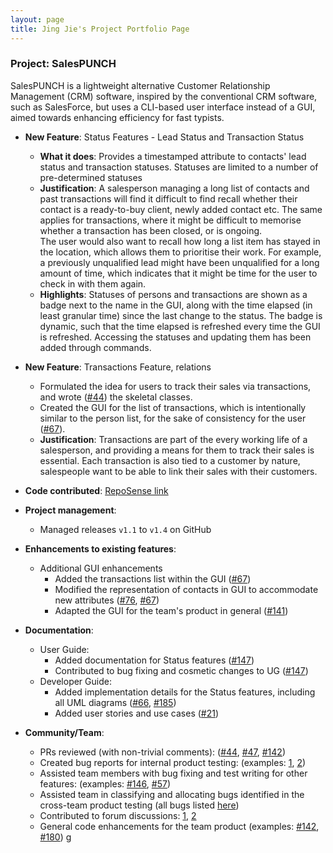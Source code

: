 ```yaml
---
layout: page
title: Jing Jie's Project Portfolio Page
---
```


### Project: SalesPUNCH

SalesPUNCH is a lightweight alternative Customer Relationship Management (CRM)
software, inspired by the conventional CRM software, such as SalesForce, but uses
a CLI-based user interface instead of a GUI, aimed towards enhancing efficiency
for fast typists.
  
* **New Feature**: Status Features - Lead Status and Transaction Status
  * **What it does**: Provides a timestamped attribute to contacts' lead status and transaction statuses. Statuses are
    limited to a number of pre-determined statuses
  * **Justification**: A salesperson managing a long list of contacts and past transactions will find it difficult to find 
    recall whether their contact is a ready-to-buy client, newly added contact etc. The same applies for transactions, 
  where it might be difficult to memorise whether a transaction has been closed, or is ongoing.  
    The user would also want to recall how long a list item has stayed in the location, which allows them to prioritise 
    their work. For example, a previously unqualified lead might have been unqualified for a long amount of time, which 
    indicates that it might be time for the user to check in with them again. 
  * **Highlights**: Statuses of persons and transactions are shown as a badge next to the name in the GUI, along with 
  the time elapsed (in least granular time) since the last change to the status. The badge is dynamic, such that the 
  time elapsed is refreshed every time the GUI is refreshed. Accessing the statuses and updating them has been added through commands.
    

* **New Feature**: Transactions Feature, relations
  * Formulated the idea for users to track their sales via transactions, and wrote ([#44](https://github.com/AY2223S2-CS2103-W16-4/tp/pull/42/commits)) 
  the skeletal classes. 
  * Created the GUI for the list of transactions, which is intentionally similar to the person list, for the sake of
  consistency for the user ([#67](https://github.com/AY2223S2-CS2103-W16-4/tp/pull/67)).
  * **Justification**: Transactions are part of the every working life of a salesperson, and providing a means for them
  to track their sales is essential. Each transaction is also tied to a customer by nature, salespeople want to be able 
  to link their sales with their customers.


* **Code contributed**: [RepoSense link](https://nus-cs2103-ay2223s2.github.io/tp-dashboard/?search=ajjajjajjajj&sort=groupTitle&sortWithin=title&timeframe=commit&mergegroup=&groupSelect=groupByRepos&breakdown=true&checkedFileTypes=docs~functional-code~test-code~other&since=2023-02-17&tabOpen=true&tabType=authorship&zFR=false&tabAuthor=ajjajjajjajj&tabRepo=AY2223S2-CS2103-W16-4/tp%5Bmaster%5D&authorshipIsMergeGroup=false&authorshipFileTypes=docs~functional-code~test-code&authorshipIsBinaryFileTypeChecked=false&authorshipIsIgnoredFilesChecked=false)

* **Project management**:
  * Managed releases `v1.1` to `v1.4` on GitHub

* **Enhancements to existing features**:
  * Additional GUI enhancements 
    * Added the transactions list within the GUI ([#67](https://github.com/AY2223S2-CS2103-W16-4/tp/pull/67))
    * Modified the representation of contacts in GUI to accommodate new attributes ([#76](https://github.com/AY2223S2-CS2103-W16-4/tp/pull/76),
    [#67](https://github.com/AY2223S2-CS2103-W16-4/tp/pull/67))
    * Adapted the GUI for the team's product in general ([#141](https://github.com/AY2223S2-CS2103-W16-4/tp/pull/141))

* **Documentation**:
  * User Guide:
    * Added documentation for Status features ([#147](https://github.com/AY2223S2-CS2103-W16-4/tp/pull/147))
    * Contributed to bug fixing and cosmetic changes to UG ([#147](https://github.com/AY2223S2-CS2103-W16-4/tp/pull/147))
  * Developer Guide:
    * Added implementation details for the Status features, including all UML diagrams
    ([#66](https://github.com/AY2223S2-CS2103-W16-4/tp/pull/66),
    [#185](https://github.com/AY2223S2-CS2103-W16-4/tp/pull/185))
    * Added user stories and use cases ([#21](https://github.com/AY2223S2-CS2103-W16-4/tp/pull/21))

* **Community/Team**:
  * PRs reviewed (with non-trivial comments): ([#44](https://github.com/AY2223S2-CS2103-W16-4/tp/pull/44), 
  [#47](https://github.com/AY2223S2-CS2103-W16-4/tp/pull/47), [#142](https://github.com/AY2223S2-CS2103-W16-4/tp/pull/142))
  * Created bug reports for internal product testing: (examples: [1](https://github.com/AY2223S2-CS2103-W16-4/tp/issues/164),
    [2](https://github.com/AY2223S2-CS2103-W16-4/tp/issues/155))
  * Assisted team members with bug fixing and test writing for other features: (examples: [#146](https://github.com/AY2223S2-CS2103-W16-4/tp/pull/146),
  [#57](https://github.com/AY2223S2-CS2103-W16-4/tp/pull/57))
  * Assisted team in classifying and allocating bugs identified in the cross-team product testing (all bugs listed 
  [here](https://github.com/AY2223S2-CS2103-W16-4/tp/issues?q=is:issue+is:closed+%5BPE-D%5D))
  * Contributed to forum discussions: [1](https://github.com/nus-cs2103-AY2223S2/forum/issues/182), [2](https://github.com/nus-cs2103-AY2223S2/forum/issues/81)
  * General code enhancements for the team product (examples: [#142](https://github.com/AY2223S2-CS2103-W16-4/tp/pull/142), 
  [#180](https://github.com/AY2223S2-CS2103-W16-4/tp/pull/180))
g